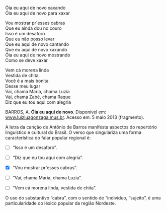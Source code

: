 

Óia eu aqui de novo xaxando\
Óia eu aqui de novo para xaxar

Vou mostrar pr'esses cabras\
Que eu ainda dou no couro\
Isso é um desaforo\
Que eu não posso levar\
Que eu aqui de novo cantando\
Que eu aqui de novo xaxando\
Óia eu aqui de novo mostrando\
Como se deve xaxar

Vem cá morena linda\
Vestida de chita\
Você é a mais bonita\
Desse meu lugar\
Vai, chama Maria, chama Luzia\
Vai, chama Zabé, chama Raque\
Diz que eu tou aqui com alegria

BARROS, A. **Óia eu aqui de novo**. Disponível em: www.Iuizluagonzaga.mus.br. Acesso em: 5 maio 2013 (fragmento).

A letra da canção de Antônio de Barros manifesta aspectos do repertório linguístico e cultural do Brasil. O verso que singulariza uma forma característica do falar popular regional é:



- [ ] “Isso é um desaforo”.
- [ ] “Diz que eu tou aqui com alegria”.
- [x] “Vou mostrar pr'esses cabras”.
- [ ] “Vai, chama Maria, chama Luzia”.
- [ ] “Vem cá morena linda, vestida de chita”.


O uso do substantivo “cabra”, com o sentido de “indivíduo, “sujeito”, é uma particularidade do léxico popular da região Nordeste.
